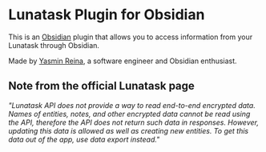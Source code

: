 # Lunatask Plugin for Obsidian

This is an [Obsidian](https://obsidian.md) plugin that allows you to access information from your Lunatask through Obsidian.

Made by [Yasmin Reina](https://github.com/yasminrei), a software engineer and Obsidian enthusiast.

## Note from the official Lunatask page
*"Lunatask API does not provide a way to read end-to-end encrypted data. Names of entities, notes, and other encrypted data cannot be read using the API, therefore the API does not return such data in responses. However, updating this data is allowed as well as creating new entities. To get this data out of the app, use data export instead."*
